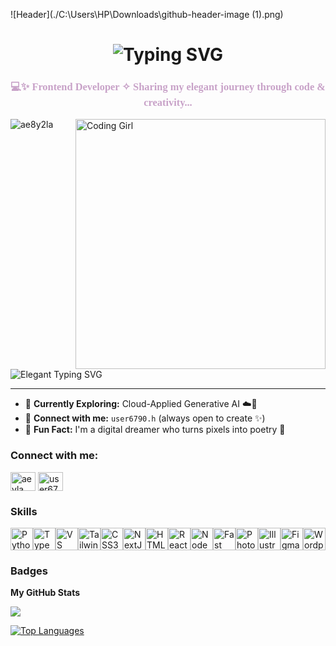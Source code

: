 ![Header](./C:\Users\HP\Downloads\github-header-image (1).png)

<h1 align="center">
  <img src="https://readme-typing-svg.demolab.com?font=Parisienne&size=42&duration=4000&pause=1000&color=E9A6A6&center=true&vCenter=true&repeat=false&width=550&lines=Hi+%F0%9F%91%8B%2C+I'm+Aeyla!!" alt="Typing SVG" />
</h1>
</h1>
<h3 align="center" style="font-family: 'Great Vibes', cursive; color: #C8A2C8;">
  💻✨ Frontend Developer ✧ Sharing my elegant journey through code & creativity...
</h3>

<img align="right" alt="Coding Girl" width="400" src="https://github.com/user-attachments/assets/11096d4c-d6c9-40c7-ba1f-62bce36401da">

<p align="left">
  <img src="https://komarev.com/ghpvc/?username=ae8y2la&label=Profile%20views&color=C8A2C8&style=flat" alt="ae8y2la" />
</p>

<p align="left">
  <img src="https://readme-typing-svg.demolab.com?font=Great+Vibes&size=30&pause=1000&color=C8A2C8&width=450&lines=Let%E2%80%99s+Code+Something+Beautiful+Together+%F0%9F%92%AB" alt="Elegant Typing SVG" />
</p>

---

- 🌱 **Currently Exploring:** Cloud-Applied Generative AI ☁️🧠  
- 💌 **Connect with me:** `user6790.h` (always open to create ✨)  
- 💫 **Fun Fact:** I'm a digital dreamer who turns pixels into poetry 🦋  

<h3 align="left">Connect with me:</h3>
<p align="left">
<a href="https://linkedin.com/in/aeyla naseer" target="blank"><img align="center" src="https://raw.githubusercontent.com/rahuldkjain/github-profile-readme-generator/master/src/images/icons/Social/linked-in-alt.svg" alt="aeyla naseer" height="30" width="40" /></a>
  <a href="https://discord.gg/user6790.h" target="blank"><img align="center" src="https://raw.githubusercontent.com/rahuldkjain/github-profile-readme-generator/master/src/images/icons/Social/discord.svg" alt="user6790.h" height="30" width="40" /></a>
</p>

### Skills

<p align="left">
<a href="https://www.python.org/" target="_blank" rel="noreferrer"><img src="https://raw.githubusercontent.com/danielcranney/readme-generator/main/public/icons/skills/python-colored.svg" width="36" height="36" alt="Python" title="Python"/></a><a href="https://www.typescriptlang.org/" target="_blank" rel="noreferrer"><img src="https://raw.githubusercontent.com/danielcranney/readme-generator/main/public/icons/skills/typescript-colored.svg" width="36" height="36" alt="TypeScript" title="TypeScript"/></a><a href="https://code.visualstudio.com/" target="_blank" rel="noreferrer"><img src="https://raw.githubusercontent.com/danielcranney/readme-generator/main/public/icons/skills/visualstudiocode-colored.svg" width="36" height="36" alt="VS Code" title="VS Code"/></a><a href="https://tailwindcss.com/" target="_blank" rel="noreferrer"><img src="https://raw.githubusercontent.com/danielcranney/readme-generator/main/public/icons/skills/tailwindcss-colored.svg" width="36" height="36" alt="TailwindCSS" title="TailwindCSS"/></a><a href="https://www.w3.org/TR/CSS/#css" target="_blank" rel="noreferrer"><img src="https://raw.githubusercontent.com/danielcranney/readme-generator/main/public/icons/skills/css3-colored.svg" width="36" height="36" alt="CSS3" title="CSS3"/></a><a href="https://nextjs.org/docs" target="_blank" rel="noreferrer"><img src="https://raw.githubusercontent.com/danielcranney/readme-generator/main/public/icons/skills/nextjs-colored.svg" width="36" height="36" alt="NextJs" title="NextJs"/></a><a href="https://developer.mozilla.org/en-US/docs/Glossary/HTML5" target="_blank" rel="noreferrer"><img src="https://raw.githubusercontent.com/danielcranney/readme-generator/main/public/icons/skills/html5-colored.svg" width="36" height="36" alt="HTML5" title="HTML5"/></a><a href="https://reactjs.org/" target="_blank" rel="noreferrer"><img src="https://raw.githubusercontent.com/danielcranney/readme-generator/main/public/icons/skills/react-colored.svg" width="36" height="36" alt="React" title="React"/></a><a href="https://nodejs.org/en/" target="_blank" rel="noreferrer"><img src="https://raw.githubusercontent.com/danielcranney/readme-generator/main/public/icons/skills/nodejs-colored.svg" width="36" height="36" alt="NodeJS" title="NodeJS"/></a><a href="https://fastapi.tiangolo.com/" target="_blank" rel="noreferrer"><img src="https://raw.githubusercontent.com/danielcranney/readme-generator/main/public/icons/skills/fastapi-colored.svg" width="36" height="36" alt="Fast API" title="Fast API"/></a><a href="https://www.adobe.com/uk/products/photoshop.html" target="_blank" rel="noreferrer"><img src="https://raw.githubusercontent.com/danielcranney/readme-generator/main/public/icons/skills/photoshop-colored.svg" width="36" height="36" alt="Photoshop" title="Photoshop"/></a><a href="https://www.adobe.com/uk/products/illustrator.html" target="_blank" rel="noreferrer"><img src="https://raw.githubusercontent.com/danielcranney/readme-generator/main/public/icons/skills/illustrator-colored.svg" width="36" height="36" alt="Illustrator" title="Illustrator"/></a><a href="https://www.figma.com/" target="_blank" rel="noreferrer"><img src="https://raw.githubusercontent.com/danielcranney/readme-generator/main/public/icons/skills/figma-colored.svg" width="36" height="36" alt="Figma" title="Figma"/></a><a href="https://wordpress.com" target="_blank" rel="noreferrer"><img src="https://raw.githubusercontent.com/danielcranney/readme-generator/main/public/icons/skills/wordpress-colored.svg" width="36" height="36" alt="Wordpress" title="Wordpress"/></a>
</p>

### Badges

<b>My GitHub Stats</b>

<a href="http://www.github.com/Ae8y2la"><img src="https://github-readme-streak-stats.herokuapp.com/?user=Ae8y2la&stroke=000000&background=ffffff&ring=ec4899&fire=ec4899&currStreakNum=000000&currStreakLabel=ec4899&sideNums=000000&sideLabels=000000&dates=000000&hide_border=true" /></a>

<a href="https://github.com/Ae8y2la" align="left"><img src="https://github-readme-stats.vercel.app/api/top-langs/?username=Ae8y2la&langs_count=10&title_color=ec4899&text_color=000000&icon_color=0891b2&bg_color=ffffff&hide_border=true&locale=en&custom_title=Top%20%Languages" alt="Top Languages" /></a>

